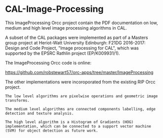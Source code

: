 # CAL-Image-Processing
This ImageProcessing Orcc project contain the PDF documentation on low, medium and high level image processing algorithms in CAL.

A subset of the CAL packages were implemented as part of a Masters group project at Heriot-Watt University Edinburgh: F21DG 2016-2017: Design and Code Project, "Image processing for CAL", which was supported by the EPSRC Rathlin project (EP/K009931/1).

The ImageProcessing Orcc code is online:

https://github.com/robstewart57/orc-apps/tree/master/ImageProcessing

The other implementations were incoroporated from the existing RIP Orcc project.

    The low level algorithms are pixelwise operations and geometric image transforms.

    The medium level algorithms are connected components labelling, edge detection and texture analysis.

    The high level algorithm is a Histogram of Gradients (HOG) implementation, which can be connected to a support vector machine (SVM) for object detection as future work.

